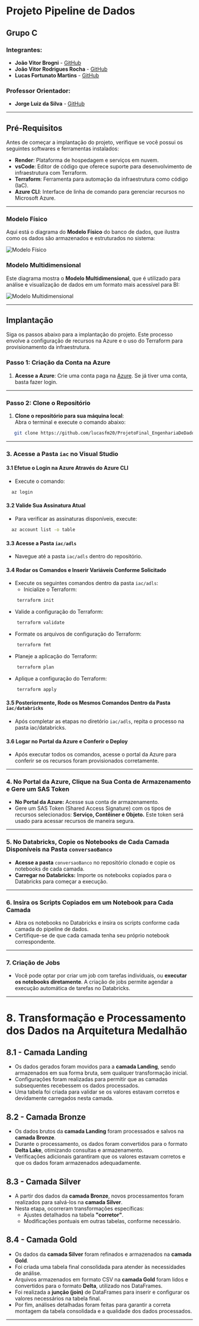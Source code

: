 # Projeto Pipeline de Dados

## Grupo C

### Integrantes:
- **João Vitor Brogni** - [GitHub](https://github.com/Jvbrogni)
- **João Vitor Rodrigues Rocha** - [GitHub](https://github.com/JoaoVitorRodriguesRocha)
- **Lucas Fortunato Martins** - [GitHub](https://github.com/lucasfm20)

### Professor Orientador:
- **Jorge Luiz da Silva** - [GitHub](https://github.com/jlsilva01)

---

## Pré-Requisitos

Antes de começar a implantação do projeto, verifique se você possui os seguintes softwares e ferramentas instalados:

- **Render**: Plataforma de hospedagem e serviços em nuvem.
- **vsCode**: Editor de código que oferece suporte para desenvolvimento de infraestrutura com Terraform.
- **Terraform**: Ferramenta para automação da infraestrutura como código (IaC).
- **Azure CLI**: Interface de linha de comando para gerenciar recursos no Microsoft Azure.

---

### Modelo Físico

Aqui está o diagrama do **Modelo Físico** do banco de dados, que ilustra como os dados são armazenados e estruturados no sistema:

![Modelo Físico](Diagramas/fisico.png)

### Modelo Multidimensional

Este diagrama mostra o **Modelo Multidimensional**, que é utilizado para análise e visualização de dados em um formato mais acessível para BI:

![Modelo Multidimensional](Diagramas/multidimensional.jpeg)

---

## Implantação

Siga os passos abaixo para a implantação do projeto. Este processo envolve a configuração de recursos na Azure e o uso do Terraform para provisionamento da infraestrutura.

### Passo 1: Criação da Conta na Azure
1. **Acesse a Azure**: Crie uma conta paga na [Azure](https://portal.azure.com). Se já tiver uma conta, basta fazer login.

---

### Passo 2: Clone o Repositório
1. **Clone o repositório para sua máquina local**:  
   Abra o terminal e execute o comando abaixo:

```bash
   git clone https://github.com/lucasfm20/ProjetoFinal_EngenhariaDeDados.git
```
---

### 3. Acesse a Pasta `iac` no Visual Studio

#### 3.1 Efetue o Login na Azure Através do Azure CLI
- Execute o comando:
```bash
  az login
```

#### 3.2 Valide Sua Assinatura Atual
- Para verificar as assinaturas disponíveis, execute:
```bash
  az account list -o table
```

#### 3.3 Acesse a Pasta `iac/adls`
- Navegue até a pasta `iac/adls` dentro do repositório.

#### 3.4 Rodar os Comandos e Inserir Variáveis Conforme Solicitado
- Execute os seguintes comandos dentro da pasta `iac/adls`:
  - Inicialize o Terraform:
```bash
    terraform init
```
  - Valide a configuração do Terraform:
```bash
    terraform validate
```
  - Formate os arquivos de configuração do Terraform:
```bash
    terraform fmt
```
  - Planeje a aplicação do Terraform:
```bash
    terraform plan
```
  - Aplique a configuração do Terraform:
```bash
    terraform apply
```

#### 3.5 Posteriormente, Rode os Mesmos Comandos Dentro da Pasta `iac/databricks`
- Após completar as etapas no diretório `iac/adls`, repita o processo na pasta iac/databricks.

#### 3.6 Logar no Portal da Azure e Conferir o Deploy
- Após executar todos os comandos, acesse o portal da Azure para conferir se os recursos foram provisionados corretamente.

---

### 4. No Portal da Azure, Clique na Sua Conta de Armazenamento e Gere um SAS Token
- **No Portal da Azure:** Acesse sua conta de armazenamento.
- Gere um SAS Token (Shared Access Signature) com os tipos de recursos selecionados: **Serviço, Contêiner e Objeto.** Este token será usado para acessar recursos de maneira segura.

---

### 5. No Databricks, Copie os Notebooks de Cada Camada Disponíveis na Pasta `conversaoBanco`
- **Acesse a pasta** `conversaoBanco` no repositório clonado e copie os notebooks de cada camada.
- **Carregar no Databricks:** Importe os notebooks copiados para o Databricks para começar a execução.

---

### 6. Insira os Scripts Copiados em um Notebook para Cada Camada
- Abra os notebooks no Databricks e insira os scripts conforme cada camada do pipeline de dados.
- Certifique-se de que cada camada tenha seu próprio notebook correspondente.

---

### 7. Criação de Jobs
- Você pode optar por criar um job com tarefas individuais, ou **executar os notebooks diretamente**. A criação de jobs permite agendar a execução automática de tarefas no Databricks.

---

# 8. Transformação e Processamento dos Dados na Arquitetura Medalhão

## 8.1 - Camada Landing
- Os dados gerados foram movidos para a **camada Landing**, sendo armazenados em sua forma bruta, sem qualquer transformação inicial.  
- Configurações foram realizadas para permitir que as camadas subsequentes recebessem os dados processados.  
- Uma tabela foi criada para validar se os valores estavam corretos e devidamente carregados nesta camada.

## 8.2 - Camada Bronze
- Os dados brutos da **camada Landing** foram processados e salvos na **camada Bronze**.  
- Durante o processamento, os dados foram convertidos para o formato **Delta Lake**, otimizando consultas e armazenamento.  
- Verificações adicionais garantiram que os valores estavam corretos e que os dados foram armazenados adequadamente.

## 8.3 - Camada Silver
- A partir dos dados da **camada Bronze**, novos processamentos foram realizados para salvá-los na **camada Silver**.  
- Nesta etapa, ocorreram transformações específicas:  
  - Ajustes detalhados na tabela **"corretor"**.  
  - Modificações pontuais em outras tabelas, conforme necessário.  

## 8.4 - Camada Gold
- Os dados da **camada Silver** foram refinados e armazenados na **camada Gold**.  
- Foi criada uma tabela final consolidada para atender às necessidades de análise.  
- Arquivos armazenados em formato CSV na **camada Gold** foram lidos e convertidos para o formato **Delta**, utilizado nos DataFrames.  
- Foi realizada a **junção (join)** de DataFrames para inserir e configurar os valores necessários na tabela final.  
- Por fim, análises detalhadas foram feitas para garantir a correta montagem da tabela consolidada e a qualidade dos dados processados.

---